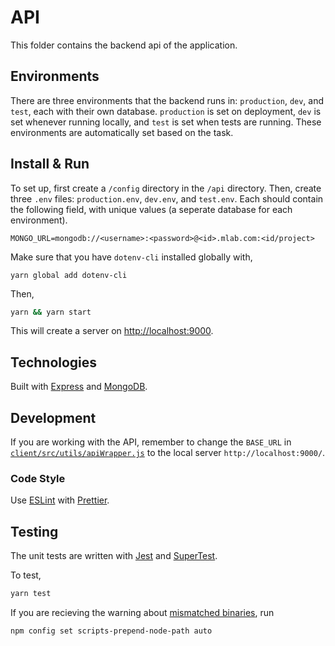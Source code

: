 # API

This folder contains the backend api of the application.

## Environments

There are three environments that the backend runs in: `production`, `dev`, and `test`, each with their own database. `production` is set on deployment, `dev` is set whenever running locally, and `test` is set when tests are running. These environments are automatically set based on the task.

## Install & Run

To set up, first create a `/config` directory in the `/api` directory. Then, create three `.env` files: `production.env`, `dev.env`, and `test.env`. Each should contain the following field, with unique values (a seperate database for each environment).

```
MONGO_URL=mongodb://<username>:<password>@<id>.mlab.com:<id/project>
```

Make sure that you have `dotenv-cli` installed globally with,

```
yarn global add dotenv-cli
```

Then,

```bash
yarn && yarn start
```

This will create a server on [http://localhost:9000](http://localhost:9000).

## Technologies

Built with [Express](https://expressjs.com/) and [MongoDB](https://www.mongodb.com/).

## Development

If you are working with the API, remember to change the `BASE_URL` in [`client/src/utils/apiWrapper.js`](https://github.com/hack4impact-uiuc/mern-template/blob/master/client/src/utils/apiWrapper.js) to the local server `http://localhost:9000/`.

### Code Style

Use [ESLint](https://eslint.org) with [Prettier](https://prettier.io/).

## Testing

The unit tests are written with [Jest](https://jestjs.io/) and [SuperTest](https://github.com/visionmedia/supertest).

To test,

```bash
yarn test
```

If you are recieving the warning about [mismatched binaries](https://github.com/nodenv/nodenv/wiki/FAQ#npm-warning-about-mismatched-binaries), run

```bash
npm config set scripts-prepend-node-path auto
```
